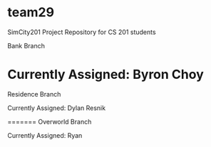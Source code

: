 team29
======

SimCity201 Project Repository for CS 201 students

Bank Branch

Currently Assigned: Byron Choy
=======
Residence Branch

Currently Assigned: Dylan Resnik

=======
Overworld Branch

Currently Assigned: Ryan
